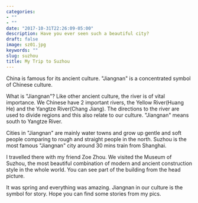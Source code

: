 ```yaml
---
categories:
- ""
- ""
date: "2017-10-31T22:26:09-05:00"
description: Have you ever seen such a beautiful city?
draft: false
image: sz01.jpg
keywords: ""
slug: suzhou
title: My Trip to Suzhou
---
```



China is famous for its ancient culture. "Jiangnan" is a concentrated symbol of Chinese culture. 

What is "Jiangnan"? 
Like other ancient culture, the river is of vital importance. We Chinese have 2 important rivers, the Yellow River(Huang He) and the Yangtze River(Chang Jiang). The directions to the river are used to divide regions and this also relate to our culture. "Jiangnan" means south to Yangtze River. 

Cities in "Jiangnan" are mainly water towns and grow up gentle and soft people comparing to rough and straight people in the north. Suzhou is the most famous "Jiangnan" city around 30 mins train from Shanghai. 

I travelled there with my friend Zoe Zhou. We visited the Museum of Suzhou, the most beautiful combination of modern and ancient construction style in the whole world. You can see part of the building from the head picture. 

It was spring and everything was amazing. Jiangnan in our culture is the symbol for story. Hope you can find some stories from my pics.

